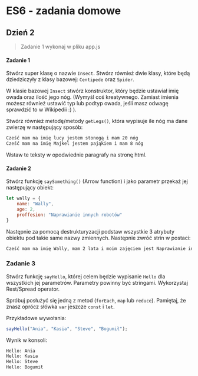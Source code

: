 # ES6 - zadania domowe

## Dzień 2
> Zadanie 1 wykonaj w pliku app.js

#### Zadanie 1

Stwórz super klasę o nazwie ```Insect```. Stwórz również dwie klasy, które będą dziedziczyły z klasy bazowej: ```Centipede``` oraz  ```Spider```.

W klasie bazowej ```Insect``` stwórz konstruktor, który będzie ustawiał imię owada oraz ilość jego nóg. (Wymyśl coś kreatywnego. Zamiast imienia możesz również ustawić typ lub podtyp owada, jeśli masz odwagę sprawdzić to w Wikipedii :) ).

Stwórz również metodę/metody ```getLegs()```, która wypisuje ile nóg ma dane zwierzę w następujący sposób:

```HTML
Cześć mam na imię lucy jestem stonogą i mam 20 nóg
Cześć mam na imię Majkel jestem pająkiem i mam 8 nóg
```

Wstaw te teksty w opodwiednie paragrafy na stronę html.

#### Zadanie 2

Stwórz funkcję ```saySomething()``` (Arrow function) i jako parametr przekaż jej następujący obiekt:

```JavaScript
let wally = {
    name: "Wally",
    age: 2,
    proffesion: "Naprawianie innych robotów"    
}
```
 Następnie za pomocą destrukturyzacji podstaw wszystkie 3 atrybuty obiektu pod takie same nazwy zmiennych. Następnie zwróć strin w postaci:

 ```HTML
 Cześć mam na imię Wally, mam 2 lata i moim zajęciem jest Naprawianie innych robotów".
 ```


### Zadanie 3

Stwórz funkcję ```sayHello```, której celem będzie wypisanie ```Hello``` dla wszystkich jej parametrów. Parametry powinny być stringami. Wykorzystaj Rest/Spread operator.

Spróbuj posłużyć się jedną z metod (```forEach```, ```map``` lub ```reduce```). Pamiętaj, że znasz oprócz słówka ```var``` jeszcze ```const``` i ```let```.


Przykładowe wywołania:

```JavaScript
sayHello("Ania", "Kasia", "Steve", "Bogumił");
```

Wynik w konsoli:

```HTML
Hello: Ania
Hello: Kasia
Hello: Steve
Hello: Bogumił
```
